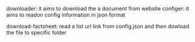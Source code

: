 downloader: it aims to download the a document from website
configer: it aims to readon config information in json format

download-factsheet:
    read a list url link from config.json and then dowload the file to specific folder